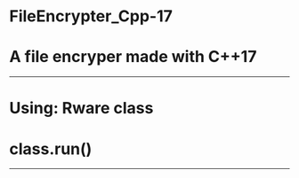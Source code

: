 # FileEncrypter_Cpp-17
# A file encryper made with C++17
**********************************
# Using: Rware class
# class.run(<path>)
**********************************
